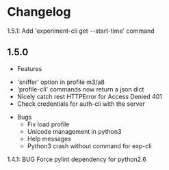 Changelog
=========

1.5.1: Add 'experiment-cli get --start-time' command

1.5.0
-----

+ Features

 * 'sniffer' option in profile m3/a8
 * 'profile-cli' commands now return a json dict
 * Nicely catch rest HTTPError for Access Denied 401
 * Check credentials for auth-cli with the server

 + Bugs
    * Fix load profile
    * Unicode management in python3
    * Help messages
    * Python3 crash without command for exp-cli

1.4.1: BUG Force pylint dependency for python2.6
